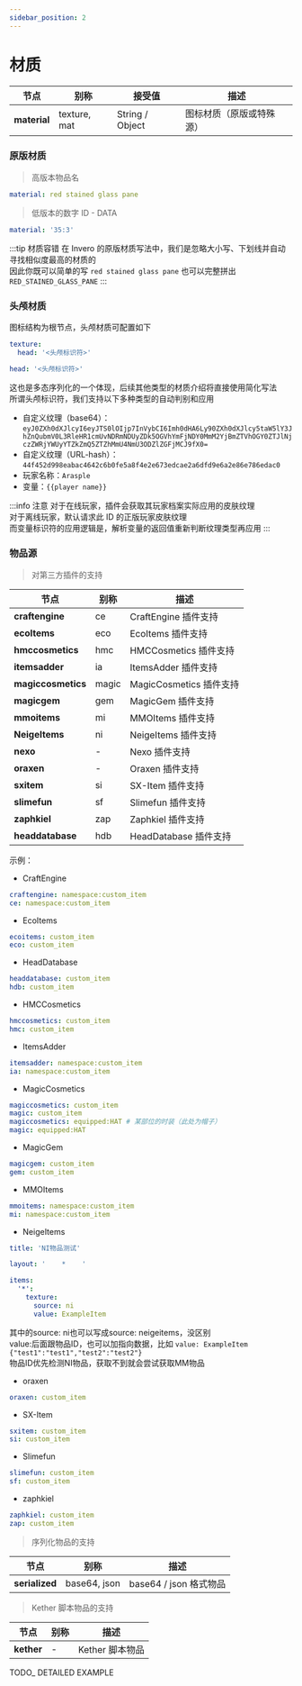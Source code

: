 ```yaml
---
sidebar_position: 2
---
```


# 材质

| **节点**              | 别称                   | 接受值             | 描述              |
|---------------------|----------------------|-----------------|-----------------|
| **material**        | texture, mat         | String / Object | 图标材质（原版或特殊源）    |

### 原版材质

> 高版本物品名  

```yaml
material: red stained glass pane
```

> 低版本的数字 ID - DATA

```yaml
material: '35:3'
```

:::tip 材质容错
在 Invero 的原版材质写法中，我们是忽略大小写、下划线并自动寻找相似度最高的材质的  
因此你既可以简单的写 `red stained glass pane` 也可以完整拼出 `RED_STAINED_GLASS_PANE`
:::

### 头颅材质

图标结构为根节点，头颅材质可配置如下

```yaml title=标准写法
texture:
  head: '<头颅标识符>'
```

```yaml title=简化写法
head: '<头颅标识符>'
```

这也是多态序列化的一个体现，后续其他类型的材质介绍将直接使用简化写法  
所谓头颅标识符，我们支持以下多种类型的自动判别和应用

- 自定义纹理（base64）：`eyJ0ZXh0dXJlcyI6eyJTS0lOIjp7InVybCI6Imh0dHA6Ly90ZXh0dXJlcy5taW5lY3JhZnQubmV0L3RleHR1cmUvNDRmNDUyZDk5OGVhYmFjNDY0MmM2YjBmZTVhOGY0ZTJlNjczZWRjYWUyYTZkZmQ5ZTZhMmU4NmU3ODZlZGFjMCJ9fX0=`
- 自定义纹理（URL-hash）：`44f452d998eabac4642c6b0fe5a8f4e2e673edcae2a6dfd9e6a2e86e786edac0`
- 玩家名称：`Arasple`
- 变量：`{{player name}}`


:::info 注意
对于在线玩家，插件会获取其玩家档案实际应用的皮肤纹理  
对于离线玩家，默认请求此 ID 的正版玩家皮肤纹理  
而变量标识符的应用逻辑是，解析变量的返回值重新判断纹理类型再应用
:::

### 物品源

> 对第三方插件的支持  

| **节点**           | 别称     | 描述                 |
|------------------|--------|-------------------------|
| **craftengine**  | ce     | CraftEngine 插件支持     |
| **ecoItems**     | eco    | EcoItems 插件支持        |
| **hmccosmetics** | hmc    | HMCCosmetics 插件支持    |
| **itemsadder**   | ia     | ItemsAdder 插件支持      |
| **magiccosmetics** | magic | MagicCosmetics 插件支持 |
| **magicgem**     | gem    | MagicGem 插件支持        |
| **mmoitems**     | mi     | MMOItems 插件支持        |
| **NeigeItems**   | ni     | NeigeItems 插件支持      |
| **nexo**         | -      | Nexo 插件支持            |
| **oraxen**       | -      | Oraxen 插件支持          |
| **sxitem**       | si     | SX-Item 插件支持         |
| **slimefun**     | sf     | Slimefun 插件支持        |
| **zaphkiel**     | zap    | Zaphkiel 插件支持        |
| **headdatabase** | hdb    | HeadDatabase 插件支持    |

示例：

- CraftEngine

```yaml
craftengine: namespace:custom_item
ce: namespace:custom_item
```

- EcoItems

```yaml
ecoitems: custom_item
eco: custom_item
```

- HeadDatabase

```yaml
headdatabase: custom_item
hdb: custom_item
```

- HMCCosmetics

```yaml
hmccosmetics: custom_item
hmc: custom_item
```

- ItemsAdder

```yaml
itemsadder: namespace:custom_item
ia: namespace:custom_item
```

- MagicCosmetics

```yaml
magiccosmetics: custom_item
magic: custom_item
magiccosmetics: equipped:HAT # 某部位的时装（此处为帽子）
magic: equipped:HAT
```

- MagicGem

```yaml
magicgem: custom_item
gem: custom_item
```

- MMOItems

```yaml
mmoitems: namespace:custom_item
mi: namespace:custom_item
```

- NeigeItems

```yaml
title: 'NI物品测试'

layout: '    *    '

items:
  '*':
    texture:
      source: ni
      value: ExampleItem
```

其中的source: ni也可以写成source: neigeitems，没区别  
value:后面跟物品ID，也可以加指向数据，比如 `value: ExampleItem {"test1":"test1","test2":"test2"}`  
物品ID优先检测NI物品，获取不到就会尝试获取MM物品

- oraxen

```yaml
oraxen: custom_item
```

- SX-Item

```yaml
sxitem: custom_item
si: custom_item
```

- Slimefun

```yaml
slimefun: custom_item
sf: custom_item
```

- zaphkiel

```yaml
zaphkiel: custom_item
zap: custom_item
```

> 序列化物品的支持

| **节点**         | 别称           | 描述                 |
|----------------|--------------|--------------------|
| **serialized** | base64, json | base64 / json 格式物品 |

> Kether 脚本物品的支持

| **节点**     | 别称  | 描述          |
|------------|-----|-------------|
| **kether** | -   | Kether 脚本物品 |

TODO_ DETAILED EXAMPLE
